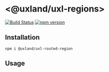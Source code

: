 # \<@uxland/uxl-regions\>

[![Build Status](https://travis-ci.org/uxland/uxl-redux.svg?branch=master)](https://travis-ci.org/uxland/uxl-redux)
[![npm version](https://badge.fury.io/js/%40uxland%2Fuxl-redux.svg)](https://badge.fury.io/js/%40uxland%2Fuxl-redux)

## Installation

`npm i @uxland/uxl-routed-region`

## Usage
